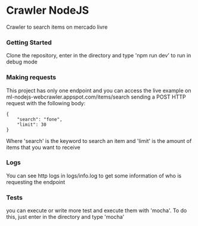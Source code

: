 # Crawler NodeJS
Crawler to search items on mercado livre


### Getting Started
Clone the repository, enter in the directory and type 'npm run dev' to run in debug mode

### Making requests
This project has only one endpoint and you can access the live example on ml-nodejs-webcrawler.appspot.com/items/search sending a POST HTTP request with the following body:

```
{
    "search": "fone",
    "limit": 30
}
```
Where 'search' is the keyword to search an item and 'limit' is the amount of items that you want to receive

### Logs
You can see http logs in logs/info.log to get some information of who is requesting the endpoint

### Tests
you can execute or write more test and execute them with 'mocha'. To do this, just enter in the directory and type 'mocha'